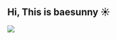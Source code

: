 ## Hi, This is baesunny ☀️

<img src="https://capsule-render.vercel.app/api?type=waving&color=#ff3d6b&height=300&section=header&text=Welcome%20to%20Sunny's%20Github!&fontSize=60&animation=twinkling&fontColor=ffffff" />
<!--
**baesunny/baesunny** is a ✨ _special_ ✨ repository because its `README.md` (this file) appears on your GitHub profile.

Here are some ideas to get you started:

- 🔭 I’m currently working on ...
- 🌱 I’m currently learning ...
- 👯 I’m looking to collaborate on ...
- 🤔 I’m looking for help with ...
- 💬 Ask me about ...
- 📫 How to reach me: ...
- 😄 Pronouns: ...
- ⚡ Fun fact: ...
-->
